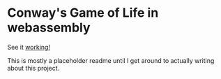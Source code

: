 # Conway's Game of Life in webassembly

See it [working!](https://life.jonstites.com/)

This is mostly a placeholder readme until I get around to actually writing about this project. 